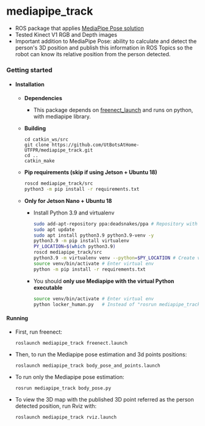 # mediapipe_track
- ROS package that applies [MediaPipe Pose solution](https://google.github.io/mediapipe/solutions/pose) 
- Tested Kinect V1 RGB and Depth images 
- Important addition to MediaPipe Pose: ability to calculate and detect the person's 3D position and publish this information in ROS Topics so the robot can know its relative position from the person detected.

### Getting started
- #### Installation
    - **Dependencies**
        - This package depends on [freenect_launch](https://github.com/ros-drivers/freenect_stack) and runs on python, with mediapipe library.
    - **Building**
        ```
        cd catkin_ws/src
        git clone https://github.com/UtBotsAtHome-UTFPR/mediapipe_track.git
        cd ..
        catkin_make
        ```

    - **Pip requirements (skip if using Jetson + Ubuntu 18)**
        ```bash
        roscd mediapipe_track/src
        python3 -m pip install -r requirements.txt
        ```
    - **Only for Jetson Nano + Ubuntu 18**
        - Install Python 3.9 and virtualenv
            ```bash
            sudo add-apt-repository ppa:deadsnakes/ppa # Repository with many Python versions
            sudo apt update
            sudo apt install python3.9 python3.9-venv -y
            python3.9 -m pip install virtualenv
            PY_LOCATION=$(which python3.9)
            roscd mediapipe_track/src
            python3.9 -m virtualenv venv --python=$PY_LOCATION # Create virtual env
            source venv/bin/activate # Enter virtual env
            python -m pip install -r requirements.txt
            ```
        - You should **only use Mediapipe with the virtual Python executable**
            ```bash
            source venv/bin/activate # Enter virtual env
            python locker_human.py   # Instead of "rosrun mediapipe_track locker_human.py"
            ```

#### Running

- First, run freenect:
    ```
    roslaunch mediapipe_track freenect.launch
    ```
- Then, to run the Mediapipe pose estimation and 3d points positions:
    ```
    roslaunch mediapipe_track body_pose_and_points.launch
    ```
- To run only the Mediapipe pose estimation:
    ```
    rosrun mediapipe_track body_pose.py
    ```
- To view the 3D map with the published 3D point referred as the person detected position, run Rviz with:
    ```
    roslaunch mediapipe_track rviz.launch
    ```
